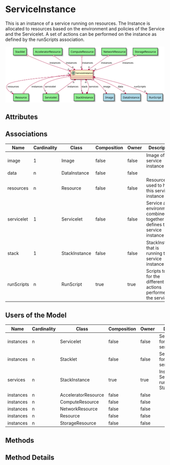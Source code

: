 # ServiceInstance

This is an instance of a service running on resources. The Instance is allocated to resources based on the environment and policies of the Service and the Servicelet. A set of actions can be performed on the instance as defined by the runScripts association. 

![Logical Diagram](./logical.svg)

## Attributes



## Associations

| Name | Cardinality | Class | Composition | Owner | Description |
| --- | --- | --- | --- | --- | --- |
| image | 1 | Image | false | false | Image of the service instance |
| data | n | DataInstance | false | false |  |
| resources | n | Resource | false | false | Resources used to host this service instance |
| servicelet | 1 | Servicelet | false | false | Service and environment combined together that defines the service instance |
| stack | 1 | StackInstance | false | false | StackInstance that is running the service instance |
| runScripts | n | RunScript | true | true | Scripts to run for the different actions performed in the service |


## Users of the Model

| Name | Cardinality | Class | Composition | Owner | Description |
| --- | --- | --- | --- | --- | --- |
| instances | n | Servicelet | false | false | ServiceInstance for the servicelet |
| instances | n | Stacklet | false | false | ServiceInstance for the servicelet |
| services | n | StackInstance | true | true | Instances of the Services running in the Stack |
| instances | n | AcceleratorResource | false | false |  |
| instances | n | ComputeResource | false | false |  |
| instances | n | NetworkResource | false | false |  |
| instances | n | Resource | false | false |  |
| instances | n | StorageResource | false | false |  |





## Methods


<h2>Method Details</h2>
    

